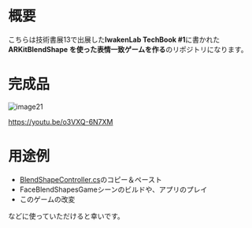 # 概要
こちらは技術書展13で出展した**IwakenLab TechBook #1**に書かれた**ARKitBlendShape を使った表情一致ゲームを作る**のリポジトリになります。

# 完成品
![image21](https://user-images.githubusercontent.com/69253001/188482484-423979d4-a56a-4abd-8614-2cde0ce641b7.png)

https://youtu.be/o3VXQ-6N7XM

# 用途例
- [BlendShapeController.cs](https://github.com/UetaKento/TechBook2022/blob/main/Assets/Kenty/Scripts/BlendShapeController.cs)のコピー＆ペースト
- FaceBlendShapesGameシーンのビルドや、アプリのプレイ
- このゲームの改変

などに使っていただけると幸いです。
